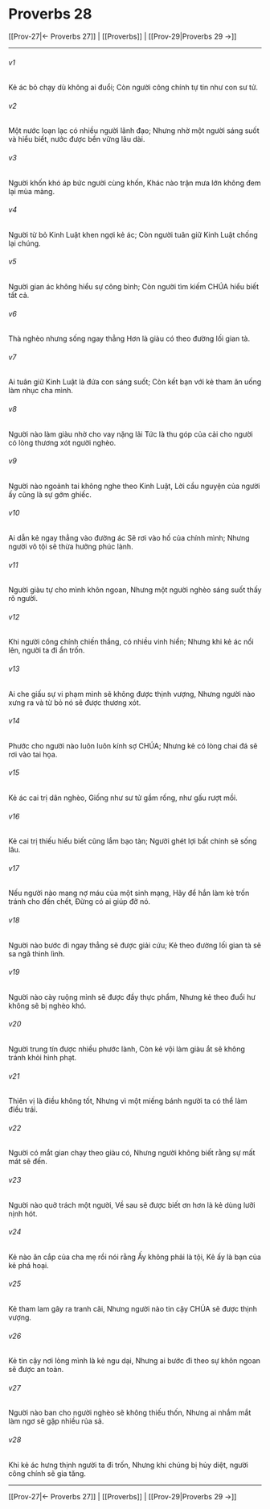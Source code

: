 # Proverbs 28

[[Prov-27|← Proverbs 27]] | [[Proverbs]] | [[Prov-29|Proverbs 29 →]]
***



###### v1 
Kẻ ác bỏ chạy dù không ai đuổi; Còn người công chính tự tin như con sư tử. 

###### v2 
Một nước loạn lạc có nhiều người lãnh đạo; Nhưng nhờ một người sáng suốt và hiểu biết, nước được bền vững lâu dài. 

###### v3 
Người khốn khó áp bức người cùng khốn, Khác nào trận mưa lớn không đem lại mùa màng. 

###### v4 
Người từ bỏ Kinh Luật khen ngợi kẻ ác; Còn người tuân giữ Kinh Luật chống lại chúng. 

###### v5 
Người gian ác không hiểu sự công bình; Còn người tìm kiếm CHÚA hiểu biết tất cả. 

###### v6 
Thà nghèo nhưng sống ngay thẳng Hơn là giàu có theo đường lối gian tà. 

###### v7 
Ai tuân giữ Kinh Luật là đứa con sáng suốt; Còn kết bạn với kẻ tham ăn uống làm nhục cha mình. 

###### v8 
Người nào làm giàu nhờ cho vay nặng lãi Tức là thu góp của cải cho người có lòng thương xót người nghèo. 

###### v9 
Người nào ngoảnh tai không nghe theo Kinh Luật, Lời cầu nguyện của người ấy cũng là sự gớm ghiếc. 

###### v10 
Ai dẫn kẻ ngay thẳng vào đường ác Sẽ rơi vào hố của chính mình; Nhưng người vô tội sẽ thừa hưởng phúc lành. 

###### v11 
Người giàu tự cho mình khôn ngoan, Nhưng một người nghèo sáng suốt thấy rõ người. 

###### v12 
Khi người công chính chiến thắng, có nhiều vinh hiển; Nhưng khi kẻ ác nổi lên, người ta đi ẩn trốn. 

###### v13 
Ai che giấu sự vi phạm mình sẽ không được thịnh vượng, Nhưng người nào xưng ra và từ bỏ nó sẽ được thương xót. 

###### v14 
Phước cho người nào luôn luôn kính sợ CHÚA; Nhưng kẻ có lòng chai đá sẽ rơi vào tai họa. 

###### v15 
Kẻ ác cai trị dân nghèo, Giống như sư tử gầm rống, như gấu rượt mồi. 

###### v16 
Kẻ cai trị thiếu hiểu biết cũng lắm bạo tàn; Người ghét lợi bất chính sẽ sống lâu. 

###### v17 
Nếu người nào mang nợ máu của một sinh mạng, Hãy để hắn làm kẻ trốn tránh cho đến chết, Đừng có ai giúp đỡ nó. 

###### v18 
Người nào bước đi ngay thẳng sẽ được giải cứu; Kẻ theo đường lối gian tà sẽ sa ngã thình lình. 

###### v19 
Người nào cày ruộng mình sẽ được đầy thực phẩm, Nhưng kẻ theo đuổi hư không sẽ bị nghèo khó. 

###### v20 
Người trung tín được nhiều phước lành, Còn kẻ vội làm giàu ắt sẽ không tránh khỏi hình phạt. 

###### v21 
Thiên vị là điều không tốt, Nhưng vì một miếng bánh người ta có thể làm điều trái. 

###### v22 
Người có mắt gian chạy theo giàu có, Nhưng người không biết rằng sự mất mát sẽ đến. 

###### v23 
Người nào quở trách một người, Về sau sẽ được biết ơn hơn là kẻ dùng lưỡi nịnh hót. 

###### v24 
Kẻ nào ăn cắp của cha mẹ rồi nói rằng Ấy không phải là tội, Kẻ ấy là bạn của kẻ phá hoại. 

###### v25 
Kẻ tham lam gây ra tranh cãi, Nhưng người nào tin cậy CHÚA sẽ được thịnh vượng. 

###### v26 
Kẻ tin cậy nơi lòng mình là kẻ ngu dại, Nhưng ai bước đi theo sự khôn ngoan sẽ được an toàn. 

###### v27 
Người nào ban cho người nghèo sẽ không thiếu thốn, Nhưng ai nhắm mắt làm ngơ sẽ gặp nhiều rủa sả. 

###### v28 
Khi kẻ ác hưng thịnh người ta đi trốn, Nhưng khi chúng bị hủy diệt, người công chính sẽ gia tăng.

***
[[Prov-27|← Proverbs 27]] | [[Proverbs]] | [[Prov-29|Proverbs 29 →]]
